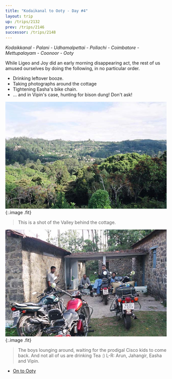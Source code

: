 ```yaml
---
title: "Kodaikanal to Ooty - Day #4"
layout: trip
up: /trips/2132
prev: /trips/2146
successor: /trips/2148
---
```


_Kodaikkanal - Palani - Udhamalpettai - Pollachi - Coimbatore -     Mettupalayam - Coonoor - Ooty_

  While Ligeo and Joy did an early morning disappearing act, the rest of us amused ourselves by doing the following, in no particular order.

- Drinking leftover booze.
- Taking photographs around the cottage
- Tightening Easha's bike chain.
- ... and in Vipin's case, hunting for bison dung! Don't ask!

![Kodai Valley](/images/trips/munnar/27050010.jpg 'Kodai Valley'){:.image .fit}

> This is a shot of the Valley behind the cottage.

  ![Cottage Front](/images/trips/munnar/27050011.jpg 'Cottage Front'){:.image .fit}

> The boys lounging around, waiting for the prodigal Cisco kids to come back. And not all of us are drinking Tea :) L-R: Arun, Jahangir, Easha and Vipin.


* [On to Ooty](/trips/2148)
